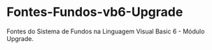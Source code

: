 # Fontes-Fundos-vb6-Upgrade

Fontes do Sistema de Fundos na Linguagem Visual Basic 6 - Módulo Upgrade.
